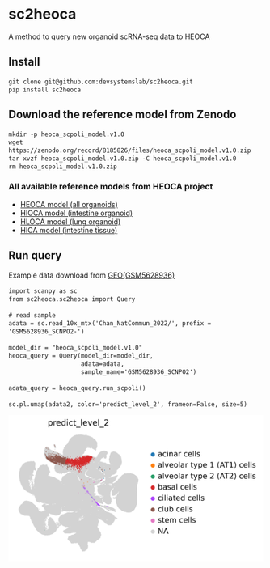 # sc2heoca
A method to query new organoid scRNA-seq data to HEOCA

## Install
```
git clone git@github.com:devsystemslab/sc2heoca.git
pip install sc2heoca
```

## Download the reference model from Zenodo
```
mkdir -p heoca_scpoli_model.v1.0
wget https://zenodo.org/record/8185826/files/heoca_scpoli_model.v1.0.zip
tar xvzf heoca_scpoli_model.v1.0.zip -C heoca_scpoli_model.v1.0
rm heoca_scpoli_model.v1.0.zip
```
### All available reference models from HEOCA project
* [HEOCA model (all organoids)](https://zenodo.org/record/8185826/files/heoca_scpoli_model.v1.0.zip)
* [HIOCA model (intestine organoid)](https://zenodo.org/record/8185826/files/hioca_scpoli_model.v1.0.zip)
* [HLOCA model (lung organoid)](https://zenodo.org/record/8185826/files/hioca_scpoli_model.v1.0.zip)
* [HICA model (intestine tissue)](https://zenodo.org/record/8185826/files/hioca_scpoli_model.v1.0.zip)

## Run query

Example data download from [GEO(GSM5628936)](https://www.ncbi.nlm.nih.gov/geo/query/acc.cgi?acc=GSM5628936)

```
import scanpy as sc
from sc2heoca.sc2heoca import Query

# read sample
adata = sc.read_10x_mtx('Chan_NatCommun_2022/', prefix = 'GSM5628936_SCNPO2-')

model_dir = "heoca_scpoli_model.v1.0"
heoca_query = Query(model_dir=model_dir, 
                    adata=adata, 
                    sample_name='GSM5628936_SCNPO2')

adata_query = heoca_query.run_scpoli()

sc.pl.umap(adata2, color='predict_level_2', frameon=False, size=5)

```
![](figures/GSM5628936_SCNPO2.png)
